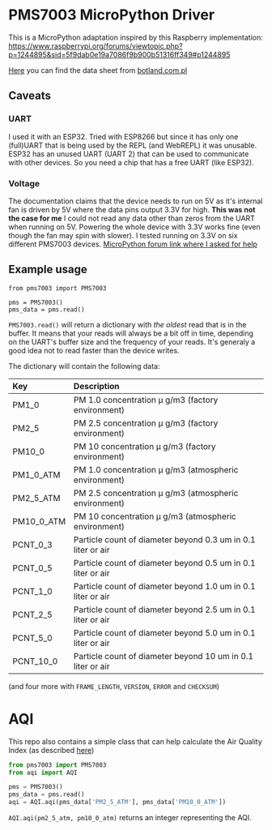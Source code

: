# PMS7003 MicroPython Driver

This is a MicroPython adaptation inspired by this Raspberry implementation: https://www.raspberrypi.org/forums/viewtopic.php?p=1244895&sid=5f9dab0e19a7086f9b900b51316ff349#p1244895

[Here](https://botland.com.pl/index.php?controller=attachment&id_attachment=2182) you can find the data sheet from [botland.com.pl](https://botland.com.pl/czujniki-czystosci-powietrza/10924-czujnik-pylu-czystosci-powietrza-pms7003-33v-uart.html)

## Caveats

### UART
I used it with an ESP32. Tried with ESP8266 but since it has only one (full)UART that is being used by the REPL (and WebREPL) it was unusable. ESP32 has an unused UART (UART 2) that can be used to communicate with other devices. So you need a chip that has a free UART (like ESP32).

### Voltage
The documentation claims that the device needs to run on 5V as it's internal fan is driven by 5V where the data pins output 3.3V for high.
**This was not the case for me** I could not read any data other than zeros from the UART when running on 5V. 
Powering the whole device with 3.3V works fine (even though the fan may spin with slower).
I tested running on 3.3V on six different PMS7003 devices.
[MicroPython forum link where I asked for help](https://forum.micropython.org/viewtopic.php?t=4566)

## Example usage

    from pms7003 import PMS7003

    pms = PMS7003()
    pms_data = pms.read()

`PMS7003.read()` will return a dictionary with *the oldest* read that is in the buffer. It means that your reads will always be a bit off in time, depending on the UART's buffer size and the frequency of your reads.
It's generaly a good idea not to read faster than the device writes.

The dictionary will contain the following data:

Key         | Description |                                               
:-----------|:------------------------------------------------------------
PM1_0       | PM 1.0 concentration μ g/m3 (factory environment)           
PM2_5       | PM 2.5 concentration μ g/m3 (factory environment)           
PM10_0      | PM 10 concentration μ g/m3 (factory environment)            
PM1_0_ATM   | PM 1.0 concentration μ g/m3 (atmospheric environment)       
PM2_5_ATM   | PM 2.5 concentration μ g/m3 (atmospheric environment)       
PM10_0_ATM  | PM 10 concentration μ g/m3 (atmospheric environment)        
PCNT_0_3    | Particle count of diameter beyond 0.3 um in 0.1 liter or air
PCNT_0_5    | Particle count of diameter beyond 0.5 um in 0.1 liter or air
PCNT_1_0    | Particle count of diameter beyond 1.0 um in 0.1 liter or air
PCNT_2_5    | Particle count of diameter beyond 2.5 um in 0.1 liter or air
PCNT_5_0    | Particle count of diameter beyond 5.0 um in 0.1 liter or air
PCNT_10_0   | Particle count of diameter beyond 10 um in 0.1 liter or air 

(and four more with `FRAME_LENGTH`, `VERSION`, `ERROR` and `CHECKSUM`)

# AQI

This repo also contains a simple class that can help calculate the Air Quality Index (as described [here](https://en.wikipedia.org/wiki/Air_quality_index#Computing_the_AQI))

```python
from pms7003 import PMS7003
from aqi import AQI

pms = PMS7003()
pms_data = pms.read()
aqi = AQI.aqi(pms_data['PM2_5_ATM'], pms_data['PM10_0_ATM'])
```

`AQI.aqi(pm2_5_atm, pm10_0_atm)` returns an integer representing the AQI.
